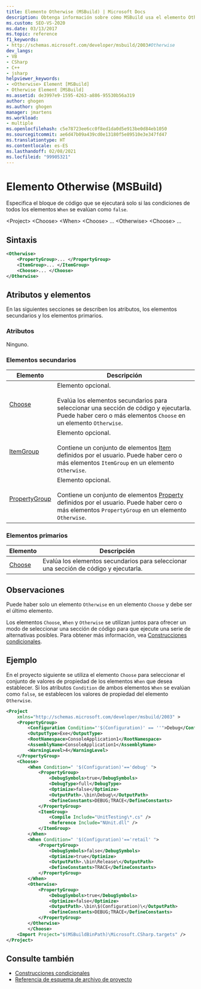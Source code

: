 ```yaml
---
title: Elemento Otherwise (MSBuild) | Microsoft Docs
description: Obtenga información sobre cómo MSBuild usa el elemento Otherwise para especificar el bloque de código que se va a ejecutar solo si las condiciones de todos los elementos When tienen el valor false.
ms.custom: SEO-VS-2020
ms.date: 03/13/2017
ms.topic: reference
f1_keywords:
- http://schemas.microsoft.com/developer/msbuild/2003#Otherwise
dev_langs:
- VB
- CSharp
- C++
- jsharp
helpviewer_keywords:
- <Otherwise> Element [MSBuild]
- Otherwise Element [MSBuild]
ms.assetid: de3997e9-1595-4263-a886-95530b56a319
author: ghogen
ms.author: ghogen
manager: jmartens
ms.workload:
- multiple
ms.openlocfilehash: c5e78723ee6cc0f8ed1da0d5e913be0d84eb1050
ms.sourcegitcommit: ae6d47b09a439cd0e13180f5e89510e3e347fd47
ms.translationtype: HT
ms.contentlocale: es-ES
ms.lasthandoff: 02/08/2021
ms.locfileid: "99905321"
---
```

# <a name="otherwise-element-msbuild"></a>Elemento Otherwise (MSBuild)

Especifica el bloque de código que se ejecutará solo si las condiciones de todos los elementos `When` se evalúan como `false`.

 \<Project> \<Choose>
 \<When>
 \<Choose>
... \<Otherwise>
 \<Choose>
...

## <a name="syntax"></a>Sintaxis

```xml
<Otherwise>
    <PropertyGroup>... </PropertyGroup>
    <ItemGroup>... </ItemGroup>
    <Choose>... </Choose>
</Otherwise>
```

## <a name="attributes-and-elements"></a>Atributos y elementos

 En las siguientes secciones se describen los atributos, los elementos secundarios y los elementos primarios.

### <a name="attributes"></a>Atributos

 Ninguno.

### <a name="child-elements"></a>Elementos secundarios

|Elemento|Descripción|
|-------------|-----------------|
|[Choose](../msbuild/choose-element-msbuild.md)|Elemento opcional.<br /><br /> Evalúa los elementos secundarios para seleccionar una sección de código y ejecutarla. Puede haber cero o más elementos `Choose` en un elemento `Otherwise`.|
|[ItemGroup](../msbuild/itemgroup-element-msbuild.md)|Elemento opcional.<br /><br /> Contiene un conjunto de elementos [Item](../msbuild/item-element-msbuild.md) definidos por el usuario. Puede haber cero o más elementos `ItemGroup` en un elemento `Otherwise`.|
|[PropertyGroup](../msbuild/propertygroup-element-msbuild.md)|Elemento opcional.<br /><br /> Contiene un conjunto de elementos [Property](../msbuild/property-element-msbuild.md) definidos por el usuario. Puede haber cero o más elementos `PropertyGroup` en un elemento `Otherwise`.|

### <a name="parent-elements"></a>Elementos primarios

|Elemento|Descripción|
|-------------|-----------------|
|[Choose](../msbuild/choose-element-msbuild.md)|Evalúa los elementos secundarios para seleccionar una sección de código y ejecutarla.|

## <a name="remarks"></a>Observaciones

 Puede haber solo un elemento `Otherwise` en un elemento `Choose` y debe ser el último elemento.

 Los elementos `Choose`, `When` y `Otherwise` se utilizan juntos para ofrecer un modo de seleccionar una sección de código para que ejecute una serie de alternativas posibles. Para obtener más información, vea [Construcciones condicionales](../msbuild/msbuild-conditional-constructs.md).

## <a name="example"></a>Ejemplo

 En el proyecto siguiente se utiliza el elemento `Choose` para seleccionar el conjunto de valores de propiedad de los elementos `When` que desea establecer. Si los atributos `Condition` de ambos elementos `When` se evalúan como `false`, se establecen los valores de propiedad del elemento `Otherwise`.

```xml
<Project
    xmlns="http://schemas.microsoft.com/developer/msbuild/2003" >
    <PropertyGroup>
        <Configuration Condition="'$(Configuration)' == ''">Debug</Configuration>
        <OutputType>Exe</OutputType>
        <RootNamespace>ConsoleApplication1</RootNamespace>
        <AssemblyName>ConsoleApplication1</AssemblyName>
        <WarningLevel>4</WarningLevel>
    </PropertyGroup>
    <Choose>
        <When Condition=" '$(Configuration)'=='debug' ">
            <PropertyGroup>
                <DebugSymbols>true</DebugSymbols>
                <DebugType>full</DebugType>
                <Optimize>false</Optimize>
                <OutputPath>.\bin\Debug\</OutputPath>
                <DefineConstants>DEBUG;TRACE</DefineConstants>
            </PropertyGroup>
            <ItemGroup>
                <Compile Include="UnitTesting\*.cs" />
                <Reference Include="NUnit.dll" />
            </ItemGroup>
        </When>
        <When Condition=" '$(Configuration)'=='retail' ">
            <PropertyGroup>
                <DebugSymbols>false</DebugSymbols>
                <Optimize>true</Optimize>
                <OutputPath>.\bin\Release\</OutputPath>
                <DefineConstants>TRACE</DefineConstants>
            </PropertyGroup>
        </When>
        <Otherwise>
            <PropertyGroup>
                <DebugSymbols>true</DebugSymbols>
                <Optimize>false</Optimize>
                <OutputPath>.\bin\$(Configuration)\</OutputPath>
                <DefineConstants>DEBUG;TRACE</DefineConstants>
            </PropertyGroup>
        </Otherwise>
        </Choose>
    <Import Project="$(MSBuildBinPath)\Microsoft.CSharp.targets" />
</Project>
```

## <a name="see-also"></a>Consulte también

- [Construcciones condicionales](../msbuild/msbuild-conditional-constructs.md)
- [Referencia de esquema de archivo de proyecto](../msbuild/msbuild-project-file-schema-reference.md)
